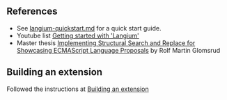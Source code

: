 ## References

- See [langium-quickstart.md](langium-quickstart.md) for a quick start guide.
- Youtube list [Getting started with 'Langium'](https://youtu.be/bNoRO-DLvAA?si=y327j6j8qsl8CfFw)
- Master thesis [Implementing Structural Search and Replace for Showcasing ECMAScript Language Proposals](https://bora.uib.no/bora-xmlui/bitstream/handle/11250/3147687/50753831.pdf?sequence=1&isAllowed=y) by Rolf Martin Glomsrud


## Building an extension

Followed the instructions at [Building an extension](https://langium.org/docs/learn/minilogo/building_an_extension/)